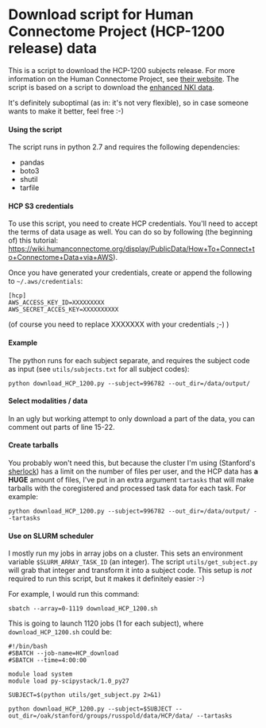 # Download script for Human Connectome Project (HCP-1200 release) data

This is a script to download the HCP-1200 subjects release.  For more information on the Human Connectome Project, see [their website](http://www.humanconnectome.org/).  The script is based on a script to download the [enhanced NKI data](https://github.com/FCP-INDI/rocklandsample/blob/master/download_rockland_raw_bids.py).  

[//]: # (I have written this script for personal use, but maybe other people can use it.  I don't provide support, nor am I related to the team collecting and processing the data.)

It's definitely suboptimal (as in: it's not very flexible), so in case someone wants to make it better, feel free :-)

#### Using the script
The script runs in python 2.7 and requires the following dependencies:
- pandas
- boto3
- shutil
- tarfile

#### HCP S3 credentials
To use this script, you need to create HCP credentials.  You'll need to accept the terms of data usage as well.  You can do so by following (the beginning of) this tutorial: https://wiki.humanconnectome.org/display/PublicData/How+To+Connect+to+Connectome+Data+via+AWS).

Once you have generated your credentials, create or append the following to `~/.aws/credentials`:
```
[hcp]
AWS_ACCESS_KEY_ID=XXXXXXXXX
AWS_SECRET_ACCES_KEY=XXXXXXXXXX
```
(of course you need to replace XXXXXXX with your credentials ;-) )


#### Example

The python runs for each subject separate, and requires the subject code as input (see `utils/subjects.txt` for all subject codes):

```
python download_HCP_1200.py --subject=996782 --out_dir=/data/output/
```

#### Select modalities / data
In an ugly but working attempt to only download a part of the data, you can comment out parts of line 15-22.

#### Create tarballs
You probably won't need this, but because the cluster I'm using (Stanford's [sherlock](http://sherlock.stanford.edu/)) has a limit on the number of files per user, and the HCP data has **a HUGE** amount of files, I've put in an extra argument `tartasks` that will make tarballs with the coregistered and processed task data for each task.  For example:

```
python download_HCP_1200.py --subject=996782 --out_dir=/data/output/ --tartasks
```

#### Use on SLURM scheduler
I mostly run my jobs in array jobs on a cluster.  This sets an environment variable `$SLURM_ARRAY_TASK_ID` (an integer).  The script `utils/get_subject.py` will grab that integer and transform it into a subject code.  This setup is *not* required to run this script, but it makes it definitely easier :-)

For example, I would run this command:

```
sbatch --array=0-1119 download_HCP_1200.sh
```

This is going to launch 1120 jobs (1 for each subject), where `download_HCP_1200.sh` could be:
```
#!/bin/bash
#SBATCH --job-name=HCP_download
#SBATCH --time=4:00:00

module load system
module load py-scipystack/1.0_py27

SUBJECT=$(python utils/get_subject.py 2>&1)

python download_HCP_1200.py --subject=$SUBJECT --out_dir=/oak/stanford/groups/russpold/data/HCP/data/ --tartasks

```
